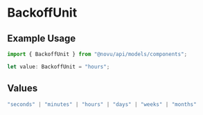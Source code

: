 # BackoffUnit

## Example Usage

```typescript
import { BackoffUnit } from "@novu/api/models/components";

let value: BackoffUnit = "hours";
```

## Values

```typescript
"seconds" | "minutes" | "hours" | "days" | "weeks" | "months"
```